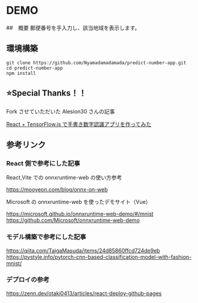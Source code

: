 # DEMO

##　概要
郵便番号を手入力し、該当地域を表示します。

## 環境構築

```terminal
git clone https://github.com/Nyamadamadamada/predict-number-app.git
cd predict-number-app
npm install
```

## ⭐️Special Thanks！！

Fork させていただいた Alesion30 さんの記事

[React + TensorFlow.js で手書き数字認識アプリを作ってみた](https://qiita.com/Alesion30/items/27713d7a65dc2d12b259)

## 参考リンク

### React 側で参考にした記事

React,Vite での onnxruntime-web の使い方参考

https://mooyeon.com/blog/onnx-on-web

Microsoft の onnxruntime-web を使ったデモサイト（Vue）

https://microsoft.github.io/onnxruntime-web-demo/#/mnist
https://github.com/Microsoft/onnxruntime-web-demo

### モデル構築で参考にした記事

https://qiita.com/TaigaMasuda/items/24d85860ffcd724de9eb
https://pystyle.info/pytorch-cnn-based-classification-model-with-fashion-mnist/

### デプロイの参考

https://zenn.dev/otaki0413/articles/react-deploy-github-pages
